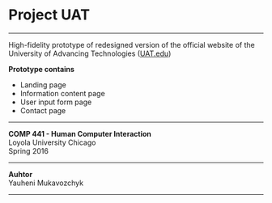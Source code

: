 # Project UAT
----------

High-fidelity prototype of redesigned version of the official website of the University of Advancing Technologies ([UAT.edu](http://uat.edu/))

**Prototype contains**

 - Landing page
 - Information content page
 - User input form page
 - Contact page

----------
**COMP 441 - Human Computer Interaction**  
Loyola University Chicago  
Spring 2016

----------
**Auhtor**  
Yauheni Mukavozchyk

----------
